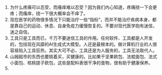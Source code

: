 1. 为什么疼痛可以忍受，而瘙痒难以忍受？因为我们内心知道，疼痛挠一下会更疼；而瘙痒，挠一下很大概率会不痒了。
2. 现在医学的药物很多情况下只能治疗一些“指标”，而并不能治疗疾病本身，都是靠自己的运动、休息、自身免疫力缓慢恢复的。不要对现代医学抱有迷信，迷之自信。
3. 工具只是工具而已，千万不要迷信工具的作用。任何软件、工具都是人开发的，包括现在风靡的AI生成式大模型。人还是最根本的。做计算机行业的人很容易陷入工具狂热，其实大可不必，工具还是为人服务的，工具无法取代人。
4. 山姆超市的东西也要挑着买，买健康的。比如果干坚果欧包、法棍面包、法式小面包、核桃提子欧包，这些是配料表很干净的食物，很有助于健康保养。
5. 